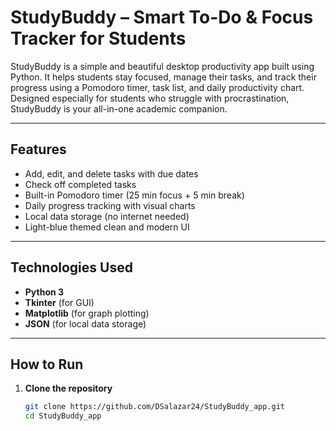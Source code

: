 #  StudyBuddy – Smart To-Do & Focus Tracker for Students

StudyBuddy is a simple and beautiful desktop productivity app built using Python. It helps students stay focused, manage their tasks, and track their progress using a Pomodoro timer, task list, and daily productivity chart. Designed especially for students who struggle with procrastination, StudyBuddy is your all-in-one academic companion.

---

## Features

- Add, edit, and delete tasks with due dates
- Check off completed tasks
- Built-in Pomodoro timer (25 min focus + 5 min break)
- Daily progress tracking with visual charts
- Local data storage (no internet needed)
- Light-blue themed clean and modern UI

---

##  Technologies Used

- **Python 3**
- **Tkinter** (for GUI)
- **Matplotlib** (for graph plotting)
- **JSON** (for local data storage)

---

## How to Run

1. **Clone the repository**  
   ```bash
   git clone https://github.com/DSalazar24/StudyBuddy_app.git
   cd StudyBuddy_app
